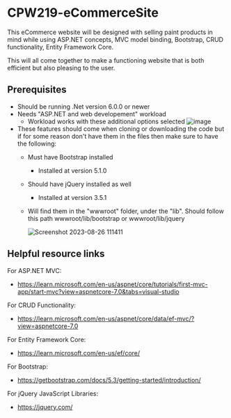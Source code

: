 # CPW219-eCommerceSite
This eCommerce website will be designed with selling paint products in mind
while using ASP.NET concepts, MVC model binding, Bootstrap, CRUD functionality, Entity Framework Core.

This will all come together to make a functioning website that is both efficient but also pleasing to the user.

## Prerequisites
- Should be running .Net version 6.0.0 or newer
- Needs "ASP.NET and web developement" workload
   - Workload works with these additional options selected
![image](https://github.com/davischristianson/CPW219-eCommerceSite/assets/131329691/ed384cb0-d7cc-47c6-87bb-34c0c850a519)
- These features should come when cloning or downloading the code but if for some reason don't have them in the files then make sure to have the following:
  - Must have Bootstrap installed
     - Installed at version 5.1.0
  - Should have jQuery installed as well
     - Installed at version 3.5.1
  - Will find them in the "wwwroot" folder, under the "lib". Should follow this path wwwroot/lib/bootstrap or wwwroot/lib/jquery

    ![Screenshot 2023-08-26 111411](https://github.com/davischristianson/CPW219-eCommerceSite/assets/131329691/ecdfc6f4-e599-4462-bc7a-12f9a5dc5fdc)

## Helpful resource links
For ASP.NET MVC:
- https://learn.microsoft.com/en-us/aspnet/core/tutorials/first-mvc-app/start-mvc?view=aspnetcore-7.0&tabs=visual-studio

For CRUD Functionality:
- https://learn.microsoft.com/en-us/aspnet/core/data/ef-mvc/?view=aspnetcore-7.0

For Entity Framework Core:
- https://learn.microsoft.com/en-us/ef/core/

For Bootstrap:
- https://getbootstrap.com/docs/5.3/getting-started/introduction/

For jQuery JavaScript Libraries: 
- https://jquery.com/
